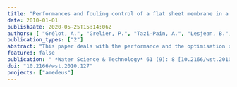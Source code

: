 ```yaml
---
title: "Performances and fouling control of a flat sheet membrane in a MBR pilot plant"
date: 2010-01-01
publishDate: 2020-05-25T15:14:06Z
authors: [ "Grélot, A.", "Grelier, P.", "Tazi-Pain, A.", "Lesjean, B.", "Brüss, U.", "Grasmick, A." ]
publication_types: ["2"]
abstract: "This paper deals with the performance and the optimisation of the hydraulic operating conditions of the A3 Water Solutions flat sheet membrane technology in a MBR pilot-plant to achieve a satisfying fouling control and also a reduction in the required aeration. Two vertically stacked modules were tested at pilot-scale at Anjou Recherche under typical biological operating conditions (mixed liquor suspended solids concentration (MLSS) = 10 g/l; sludge retention time (SRT) = 28 days; food to microorganism ratio (F/M) = 0.12 kg COD/kg MLSS/d). The use of a double-deck and of specific backwashes for this membrane technology enabled to achieve satisfying membrane performances for a net flux of 25 L h-1m-2, 20°C at a low specific aeration demand per membrane surface (SADm = 0.2Nm3 h-1m-2) which corresponds to a specific aeration demand per permeate volume unit (SADp) of 8Nm3 air/m3 permeate, which is lower than reported for many commercial membrane systems. The mixed liquor characteristics (foaming, MLSS concentration) appeared to influence the fouling behaviour of the membranes but no correlation was found with the fouling rate. However, with the new operating conditions, the system is robust and can cope with fouling resulting from biological stress and daily peak flows for MLSS concentrations in the membrane tank up to 18 g/l."
featured: false
publication: " *Water Science & Technology* 61 (9): 8 [10.2166/wst.2010.127](https://doi.org/10.2166/wst.2010.127)"
doi: "10.2166/wst.2010.127"
projects: ["amedeus"]
---
```


